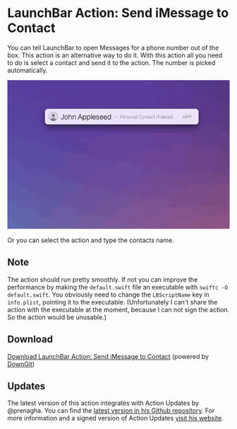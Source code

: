 # LaunchBar Action: Send iMessage to Contact

You can tell LaunchBar to open Messages for a phone number out of the box. This action is an alternative way to do it. With this action all you need to do is select a contact and send it to the action. The number is picked automatically. 

<img src="01.gif" width="780"/>

Or you can select the action and type the contacts name.  

## Note
The action should run pretty smoothly. If not you can improve the performance by making the `default.swift` file an executable with `swiftc -O default.swift`. You obviously need to change the `LBScriptName` key in `info.plist`, pointing it to the executable. 
(Unfortunately I can't share the action with the executable at the moment, because I can not sign the action. So the action would be unusable.)

## Download
[Download LaunchBar Action: Send iMessage to Contact](https://minhaskamal.github.io/DownGit/#/home?url=https://github.com/Ptujec/LaunchBar/tree/master/Send-iMessage-Contact) (powered by [DownGit](https://github.com/MinhasKamal/DownGit))

## Updates

The latest version of this action integrates with Action Updates by @prenagha. You can find the [latest version in his Github repository](https://github.com/prenagha/launchbar). For more information and a signed version of Action Updates [visit his website](https://renaghan.com/launchbar/action-updates/).